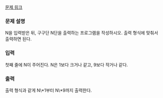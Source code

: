 [문제 링크](https://www.acmicpc.net/problem/2739)

### 문제 설명

<p>N을 입력받은 뒤, 구구단 N단을 출력하는 프로그램을 작성하시오. 출력 형식에 맞춰서 출력하면 된다.</p>

### 입력

<p>첫째 줄에 N이 주어진다. N은 1보다 크거나 같고, 9보다 작거나 같다.</p>

### 출력

<p>출력 형식과 같게 N\*1부터 N\*9까지 출력한다.</p>
